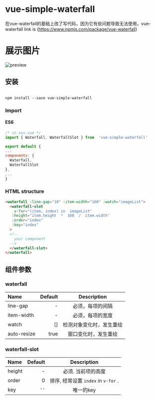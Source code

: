 # vue-simple-waterfall

在vue-waterfall的基础上改了写代码，因为它有些问题导致无法使用，vue-waterfall link is (https://www.npmjs.com/package/vue-waterfall)

# 展示图片
![preview](https://raw.githubusercontent.com/AmosXu/wx-custom-navigation/master/images/preview.png)
## 安装

  ```shell

npm install --save vue-simple-waterfall

```
### Import
#### ES6
```js
/* in xxx.vue */
import { Waterfall, WaterfallSlot } from  'vue-simple-waterfall'

export default {
...
components: {
  Waterfall,
  WaterfallSlot
},
...
}
```
### HTML structure

```html
<waterfall :line-gap="10" :item-width="160" :watch="imageList">
  <waterfall-slot
    v-for="(item, index) in  imageList" 
   :height="item.height  *  160  /  item.width"
   :order="index"
   :key="index"
  >
  <!--
    your component
  -->
  </waterfall-slot>
</waterfall>
```
## 组件参数

### waterfall
| Name | Default | Description |
| :------| ------: | :------: |
| line-gap | - | 必须，每项的间隔 |
| item-width | - | 必须，每项的宽度 |
| watch | [] | 检测对象变化时，发生重绘 |
| auto-resize | true | 窗口变化时，发生重绘 |


### waterfall-slot
| Name | Default | Description |
| :------| ------: | :------: |
| height | - | 必须. 当前项的高度 |
| order | 0 | 排序, 经常设置 <code>index</code> in <code>v-for</code> . |
| key | <code>''</code> | 唯一的key |
